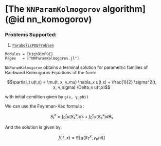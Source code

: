 # [The `NNParamKolmogorov` algorithm](@id nn_komogorov)

### Problems Supported:
1. [`ParabolicPDEProblem`](@ref)

```@autodocs
Modules = [HighDimPDE]
Pages   = ["NNParamKolmogorov.jl"]
```

`NNParamKolmogorov` obtains a terminal solution for parametric families of Backward Kolmogorov Equations of the form:
```math
\partial_t u(t,x) = \mu(t, x, γ_mu) \nabla_x u(t,x) + \frac{1}{2} \sigma^2(t, x, γ_sigma) \Delta_x u(t,x)
```
with initial condition given by `g(x, γ_phi)`

We can use the Feynman-Kac formula : 
```math
S_t^x = \int_{0}^{t}\mu(S_s^x)ds + \int_{0}^{t}\sigma(S_s^x)dB_s
```
And the solution is given by:
```math
f(T, x) = \mathbb{E}[g(S_T^x, γ_phi)]
```